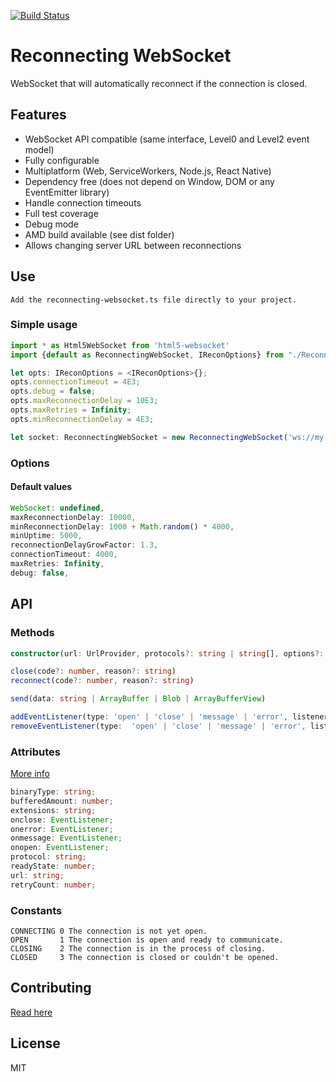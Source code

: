 [![Build Status](https://travis-ci.org/michael-mcanulty/reconnecting-websocket.svg?branch=master)](michael-mcanulty/reconnecting-websocket)

# Reconnecting WebSocket

WebSocket that will automatically reconnect if the connection is closed.

## Features

*   WebSocket API compatible (same interface, Level0 and Level2 event model)
*   Fully configurable
*   Multiplatform (Web, ServiceWorkers, Node.js, React Native)
*   Dependency free (does not depend on Window, DOM or any EventEmitter library)
*   Handle connection timeouts
*   Full test coverage
*   Debug mode
*   AMD build available (see dist folder)
*   Allows changing server URL between reconnections

## Use

```
Add the reconnecting-websocket.ts file directly to your project.
```

### Simple usage

```typescript
import * as Html5WebSocket from 'html5-websocket'
import {default as ReconnectingWebSocket, IReconOptions} from "./ReconnectingWebSocket/ReconnectingWebSocket";

let opts: IReconOptions = <IReconOptions>{};
opts.connectionTimeout = 4E3;
opts.debug = false;
opts.maxReconnectionDelay = 10E3;
opts.maxRetries = Infinity;
opts.minReconnectionDelay = 4E3;

let socket: ReconnectingWebSocket = new ReconnectingWebSocket('ws://my.site.com', opts);
```

### Options

#### Default values

```javascript
WebSocket: undefined,
maxReconnectionDelay: 10000,
minReconnectionDelay: 1000 + Math.random() * 4000,
minUptime: 5000,
reconnectionDelayGrowFactor: 1.3,
connectionTimeout: 4000,
maxRetries: Infinity,
debug: false,
```

## API

### Methods

```typescript
constructor(url: UrlProvider, protocols?: string | string[], options?: Options)

close(code?: number, reason?: string)
reconnect(code?: number, reason?: string)

send(data: string | ArrayBuffer | Blob | ArrayBufferView)

addEventListener(type: 'open' | 'close' | 'message' | 'error', listener: EventListener)
removeEventListener(type:  'open' | 'close' | 'message' | 'error', listener: EventListener)
```

### Attributes

[More info](https://developer.mozilla.org/en-US/docs/Web/API/WebSocket)

```typescript
binaryType: string;
bufferedAmount: number;
extensions: string;
onclose: EventListener;
onerror: EventListener;
onmessage: EventListener;
onopen: EventListener;
protocol: string;
readyState: number;
url: string;
retryCount: number;
```

### Constants

```text
CONNECTING 0 The connection is not yet open.
OPEN       1 The connection is open and ready to communicate.
CLOSING    2 The connection is in the process of closing.
CLOSED     3 The connection is closed or couldn't be opened.
```

## Contributing

[Read here](./CONTRIBUTING.md)

## License

MIT
